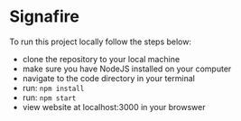 # Signafire

To run this project locally follow the steps below:
* clone the repository to your local machine
* make sure you have NodeJS installed on your computer
* navigate to the code directory in your terminal
* run: `npm install`
* run: `npm start`
* view website at localhost:3000 in your browswer

